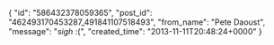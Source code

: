  {
   "id": "586432378059365",
   "post_id": "462493170453287_491841107518493",
   "from_name": "Pete Daoust",
   "message": "*sigh* :(",
   "created_time": "2013-11-11T20:48:24+0000"
 }
